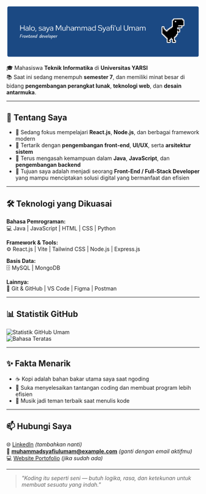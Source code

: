 <!-- Banner -->
![Header](./github-header-banner.png)

🎓 Mahasiswa **Teknik Informatika** di **Universitas YARSI**  
📚 Saat ini sedang menempuh **semester 7**, dan memiliki minat besar di bidang **pengembangan perangkat lunak**, **teknologi web**, dan **desain antarmuka**.

---

## 🧠 Tentang Saya
- 🔭 Sedang fokus mempelajari **React.js**, **Node.js**, dan berbagai framework modern
- 💬 Tertarik dengan **pengembangan front-end**, **UI/UX**, serta **arsitektur sistem**
- 🌱 Terus mengasah kemampuan dalam **Java**, **JavaScript**, dan **pengembangan backend**
- 🎯 Tujuan saya adalah menjadi seorang **Front-End / Full-Stack Developer** yang mampu menciptakan solusi digital yang bermanfaat dan efisien

---

## 🛠️ Teknologi yang Dikuasai

**Bahasa Pemrograman:**  
💻 Java | JavaScript | HTML | CSS | Python  

**Framework & Tools:**  
⚙️ React.js | Vite | Tailwind CSS | Node.js | Express.js  

**Basis Data:**  
🗄️ MySQL | MongoDB  

**Lainnya:**  
🧩 Git & GitHub | VS Code | Figma | Postman  

---

## 📊 Statistik GitHub
![Statistik GitHub Umam](https://github-readme-stats.vercel.app/api?username=syafiulumam&show_icons=true&theme=radical)  
![Bahasa Teratas](https://github-readme-stats.vercel.app/api/top-langs/?username=syafiulumam&layout=compact&theme=radical)

---

## ✨ Fakta Menarik
- ☕ Kopi adalah bahan bakar utama saya saat ngoding  
- 🧩 Suka menyelesaikan tantangan coding dan membuat program lebih efisien  
- 🎵 Musik jadi teman terbaik saat menulis kode  

---

## 📫 Hubungi Saya
🌐 [LinkedIn](https://www.linkedin.com/in/) *(tambahkan nanti)*  
📧 **muhammadsyafiulumam@example.com** *(ganti dengan email aktifmu)*  
💻 [Website Portofolio](https://) *(jika sudah ada)*  

---

> *"Koding itu seperti seni — butuh logika, rasa, dan ketekunan untuk membuat sesuatu yang indah."*
